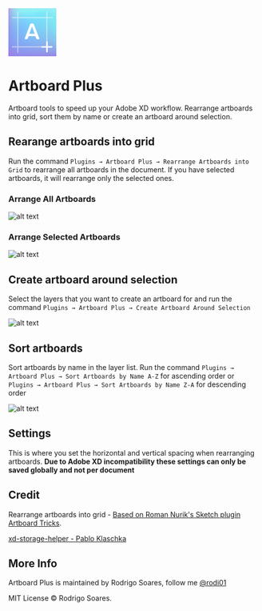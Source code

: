 <img src="images/icon.png" alt="Artboard plus" />

# Artboard Plus

Artboard tools to speed up your Adobe XD workflow. Rearrange artboards into grid, sort them by name or create an artboard around selection.

## Rearange artboards into grid

Run the command `Plugins → Artboard Plus → Rearrange Artboards into Grid` to rearrange all artboards in the document. If you have selected artboards, it will rearrange only the selected ones.

### Arrange All Artboards

![alt text](https://d1o11igmtwz5yg.cloudfront.net/images/artboardplus/arrange_all_artboards.gif "Arrange All Artboards")

### Arrange Selected Artboards

![alt text](https://d1o11igmtwz5yg.cloudfront.net/images/artboardplus/arrange_selected_artboards.gif "Arrange Selected Artboards")

## Create artboard around selection

Select the layers that you want to create an artboard for and run the command `Plugins → Artboard Plus → Create Artboard Around Selection`

![alt text](https://d1o11igmtwz5yg.cloudfront.net/images/artboardplus/create_artboard.gif "Create Artboard Around Selection")

## Sort artboards

Sort artboards by name in the layer list. Run the command `Plugins → Artboard Plus → Sort Artboards by Name A-Z` for ascending order or `Plugins → Artboard Plus → Sort Artboards by Name Z-A` for descending order

![alt text](https://d1o11igmtwz5yg.cloudfront.net/images/artboardplus/sort_artboards.gif "Sort Artboards by Name")

## Settings

This is where you set the horizontal and vertical spacing when rearranging artboards. **Due to Adobe XD incompatibility these settings can only be saved globally and not per document**

## Credit

Rearrange artboards into grid - [Based on Roman Nurik's Sketch plugin Artboard Tricks](https://github.com/romannurik/Sketch-ArtboardTricks).

[xd-storage-helper - Pablo Klaschka](https://github.com/pklaschka/xd-storage-helper)

## More Info

Artboard Plus is maintained by Rodrigo Soares, follow me [@rodi01](https://twitter.com/rodi01)

MIT License © Rodrigo Soares.
